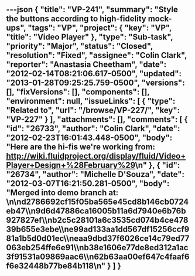 ---json
{
  "title": "VP-241",
  "summary": "Style the buttons according to high-fidelity mock-ups",
  "tags": "VP",
  "project": {
    "key": "VP",
    "title": "Video Player"
  },
  "type": "Sub-task",
  "priority": "Major",
  "status": "Closed",
  "resolution": "Fixed",
  "assignee": "Colin Clark",
  "reporter": "Anastasia Cheetham",
  "date": "2012-02-14T08:21:06.617-0500",
  "updated": "2013-01-28T09:25:25.759-0500",
  "versions": [],
  "fixVersions": [],
  "components": [],
  "environment": null,
  "issueLinks": [
    {
      "type": "Related to",
      "url": "/browse/VP-227/",
      "key": "VP-227"
    }
  ],
  "attachments": [],
  "comments": [
    {
      "id": "26733",
      "author": "Colin Clark",
      "date": "2012-02-23T16:01:43.448-0500",
      "body": "Here are the hi-fis we're working from: <http://wiki.fluidproject.org/display/fluid/Video+Player+Design+%28February%29>\n"
    },
    {
      "id": "26734",
      "author": "Michelle D'Souza",
      "date": "2012-03-07T16:21:50.281-0500",
      "body": "Merged into demo branch at:&#x20;\n\nd2786692cf15f05ba565e45cd8b146cb0724eb47\\\n9d6d47886ca16005b11a6d7940e6b76b927827ef\\\nb2c5c28101a6c3535cd074b4ce47839b655e3ebe\\\ne99ad133aa1dd567df15256ccf981a1b5d0d01ec\\\neaa9dbd37f6026ce14c79ed77063eb254ffe6e91\\\nb38e1606e77de8ed312a1ac3f91531a09869aac6\\\n62b63aa00ef647c4faaf6f6e32448b77be84b118\n"
    }
  ]
}
---

        